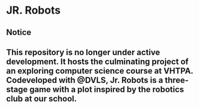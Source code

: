 JR. Robots
======================
Notice
------
This repository is no longer under active development. It hosts the culminating project of an exploring computer science course at VHTPA. Codeveloped with @DVLS, Jr. Robots is a three-stage game with a plot inspired by the robotics club at our school. 
---
